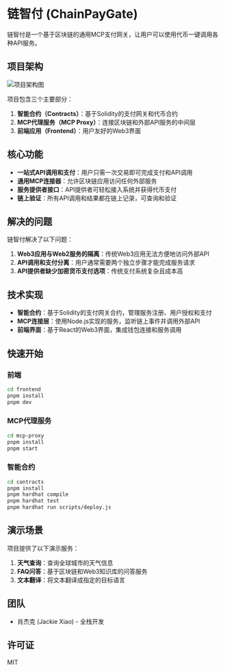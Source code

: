 # 链智付 (ChainPayGate)

链智付是一个基于区块链的通用MCP支付网关，让用户可以使用代币一键调用各种API服务。

## 项目架构

![项目架构图](./images/architecture.png)

项目包含三个主要部分：

1. **智能合约（Contracts）**：基于Solidity的支付网关和代币合约
2. **MCP代理服务（MCP Proxy）**：连接区块链和外部API服务的中间层
3. **前端应用（Frontend）**：用户友好的Web3界面

## 核心功能

- **一站式API调用和支付**：用户只需一次交易即可完成支付和API调用
- **通用MCP连接器**：允许区块链应用访问任何外部服务
- **服务提供者接口**：API提供者可轻松接入系统并获得代币支付
- **链上验证**：所有API调用和结果都在链上记录，可查询和验证

## 解决的问题

链智付解决了以下问题：

1. **Web3应用与Web2服务的隔离**：传统Web3应用无法方便地访问外部API
2. **API调用和支付分离**：用户通常需要两个独立步骤才能完成服务请求
3. **API提供者缺少加密货币支付选项**：传统支付系统复杂且成本高

## 技术实现

- **智能合约**：基于Solidity的支付网关合约，管理服务注册、用户授权和支付
- **MCP连接层**：使用Node.js实现的服务，监听链上事件并调用外部API
- **前端界面**：基于React的Web3界面，集成钱包连接和服务调用

## 快速开始

### 前端

```bash
cd frontend
pnpm install
pnpm dev
```

### MCP代理服务

```bash
cd mcp-proxy
pnpm install
pnpm start
```

### 智能合约

```bash
cd contracts
pnpm install
pnpm hardhat compile
pnpm hardhat test
pnpm hardhat run scripts/deploy.js
```

## 演示场景

项目提供了以下演示服务：

1. **天气查询**：查询全球城市的天气信息
2. **FAQ问答**：基于区块链和Web3知识库的问答服务
3. **文本翻译**：将文本翻译成指定的目标语言

## 团队

- 肖杰克 (Jackie Xiao) - 全栈开发

## 许可证

MIT 